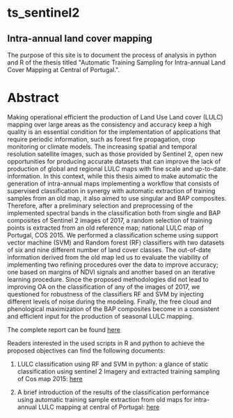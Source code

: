 # ts_sentinel2

## Intra-annual land cover mapping

The purpose of this site is to document the process of analysis in python and R of the thesis titled "Automatic Training Sampling for Intra-annual Land Cover Mapping at Central of Portugal.".

# Abstract

Making operational efficient the production of Land Use Land cover (LULC) mapping over large areas as the consistency and accuracy keep a high quality is an essential condition for the implementation of applications that require periodic information, such as forest fire propagation, crop monitoring or climate models. The increasing spatial and temporal resolution satellite images, such as those provided by Sentinel 2, open new opportunities for producing accurate datasets that can improve the lack of production of global and regional LULC maps with fine scale and up-to-date information. In this context, while this thesis aimed to make automatic the generation of intra-annual maps implementing a workflow that consists of supervised classification in synergy with automatic extraction of training samples from an old map, it also aimed to use singular and BAP composites. Therefore, after a preliminary selection and preprocessing of the implemented spectral bands in the classification both from single and BAP composites of Sentinel 2 images of 2017, a random selection of training points is extracted from an old reference map; national LULC map of Portugal, COS 2015. We performed a classification scheme using support vector machine (SVM) and Random forest (RF) classifiers with two datasets of six and nine different number of land cover classes. The out-of-date information derived from the old map led us to evaluate the viability of implementing two refining procedures over the data to improve accuracy; one based on margins of NDVI signals and another based on an iterative learning procedure. Since the proposed methodologies did not lead to improving OA on the classification of any of the images of 2017, we questioned for robustness of the classifiers RF and SVM by injecting different levels of noise during the modeling. Finally, the free cloud and phenological maximization of the BAP composites become in a consistent and efficient input for the production of seasonal LULC mapping.

The complete report can be found [here](https://williamamartinez.github.io/ts_sentinel2/Document/Thesis_index_wm.pdf)

Readers interested in the used scripts in R and python to achieve the proposed objectives can find the following documents:

1. LULC classification using RF and SVM in python: a glance of static classification using sentinel 2 Imagery and extracted training sampling of Cos map 2015: [here](https://williamamartinez.github.io/ts_sentinel2/ToolR/Classification_weighted_landcover.html)

2. A brief introduction of the results of the classification performance using automatic training sample extraction from old maps for intra-annual LULC mapping at central of Portugal: [here](https://williamamartinez.github.io/ts_sentinel2/ToolR/UncertantyMaps.html)

